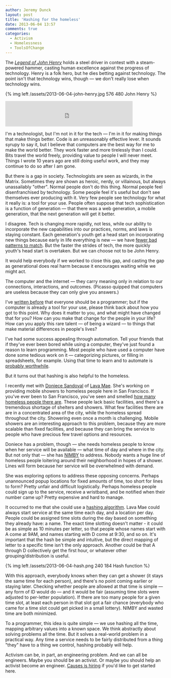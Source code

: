```yaml
---
author: Jeremy Dunck
layout: post
title: 'Hashing for the homeless'
date: 2013-06-04 13:57
comments: true
categories:
  - Activism
  - Homelessness
  - ToolsOfChange
---
```


The <cite>[Legend of John
Henry](http://en.wikipedia.org/wiki/John_Henry_%28folklore%29)</cite> holds a steel
driver in contest with a steam-powered hammer, casting human excellence against
the progress of technology. Henry is a folk hero, but he dies betting against
technology. The point isn't that technology wins, though — we don't really
lose when technology wins.

{% img left /assets/2013-06-04-john-henry.jpg 576 480 John Henry %}

<iframe width="400" height="80" src="https://rd.io/i/QFdyK3YSgg/"
frameborder="0"></iframe>

I'm a technologist, but I'm not in it for the tech — I'm in it for making
things that make things better. Code is an unreasonably effective lever. It
sounds syrupy to say it, but I believe that computers are the best way for me
to make the world better. They work faster and more tirelessly than I could.
Bits travel the world freely, providing value to people I will never meet.
Things I wrote 10 years ago are still doing useful work, and they may continue
to do so after I am gone.

But there is a gap in society. Technologists are seen as wizards, in the
Matrix. Sometimes they are shown as heroic, nerdy, or villainous, but always
unassailably "other". Normal people don't do this thing. Normal people feel
disenfranchised by technology. Some people feel it's useful but don't see
themselves ever producing with it. Very few people see technology for what it
really is: a tool for your use. People often suppose that tech sophistication
is a function of generation — that there was a web generation, a mobile
generation, that the next generation will get it better.

I disagree. Tech is changing more rapidly, not less, while our ability to
incorporate the new capabilities into our practices, norms, and laws is staying
constant. Each generation's youth get a head start on incorporating new things
because early in life everything is new — we have [fewer bad patterns to
match](http://en.wikipedia.org/wiki/List_of_cognitive_biases). But the faster
the strides of tech, the more quickly youth's head start is overtaken. But we
can choose not to be John Henry.

It would help everybody if we worked to close this gap, and casting the gap as
generational does real harm because it encourages waiting while we might act.

<!-- more -->
The computer and the internet — they carry meaning only in relation to our
connections, interactions, and outcomes. (Picasso quipped that computers are
useless because they can only give you answers.)

I've [written
before](http://anabasis.dunck.us/2012/11/25/should-everybody-be-a-programmer/)
that everyone should be a programmer; but if the computer is already a tool for
your use, please think back about how you got to this point. Why does it
matter to you, and what might have changed that for you? How can you make that
change for the people in your life? How can you apply this rare talent — of
being a wizard — to things that make material differences in people's lives?

I've had some success appealing through automation. Tell your friends that if
they've ever been bored while using a computer, they've just found a reason to
learn programming. Most people who have used a computer have done some tedious
work on it — categorizing pictures, or filling in spreadsheets, for example.
Using that time to learn and to automate is [probably
worthwhile](http://xkcd.com/1205/).

But it turns out that hashing is also helpful to the homeless.

I recently met with [Doniece Sandoval](https://twitter.com/LavaMae) of [Lava
Mae](http://www.lavamae.org/). She's working on providing mobile showers to
homeless people here in San Francisco. If you've ever been to San Francisco,
you've seen and smelled [how many homeless people there
are](http://en.wikipedia.org/wiki/Homelessness_in_the_United_States). These
people lack basic facilities, and there's a tremendous shortage of shelters and
showers. What few facilities there are are in a concentrated area of the city,
while the homeless spread throughout the city. Showering even once a month is
challenging. Mobile showers are an interesting approach to this problem,
because they are more scalable than fixed facilities, and because they can
bring the service to people who have precious few travel options and resources.

Doniece has a problem, though — she needs homeless people to know when her
service will be available — what time of day and where in the city. But not
only that — she has [NIMBY](http://en.wikipedia.org/wiki/NIMBY) to address.
Nobody wants a huge line of homeless people loitering around their neighborhood
in hopes of a shower. Lines will form because her service will be overwhelmed
with demand.

She was exploring options to address these opposing concerns. Perhaps
unannounced popup locations for fixed amounts of time, too short for lines to
form? Pretty unfair and difficult logistically. Perhaps homeless people could
sign up to the service, receive a wristband, and be notified when their number
came up? Pretty expensive and hard to manage.

It occurred to me that she could use a [hashing
algorithm](http://en.wikipedia.org/wiki/Hash_function). Lava Mae could always
start service at the same time each day, and a location per day. People could
be assigned time slots during the day based on something they already have: a
name. The exact time slotting doesn't matter - it could be as simple as 10
minutes per letter, so that people whose names start with A come at 9AM, and
names starting with D come at 9:30, and so on. It's important that the hash be
simple and intuitive, but the direct mapping of letter to a specific time isn't
the only approach. Another could be that A through D collectively get the
first hour, or whatever other grouping/distribution is useful.

{% img left /assets/2013-06-04-hash.png 240 184 Hash function %}

With this approach, everybody knows when they can get a shower (it stays the
same time for each person), and there's no point coming earlier or staying
later. Checking whether people are allowed at that time is simple — any form
of ID would do — and it would be fair (assuming time slots were adjusted to
per-letter population). If there are too many people for a given time slot, at
least each person in that slot got a fair chance (everybody who came for a time
slot could get picked in a small lottery). NIMBY and wasted time are both
minimized.

To a programmer, this idea is quite simple — we use hashing all the time,
mapping arbitrary values into a known space. We think abstractly about solving
problems all the time. But it solves a real-world problem in a practical way.
Any time a service needs to be fairly distributed from a thing "they" have to a
thing we control, hashing probably will help.

Activism can be, in part, an engineering problem. And we can all be engineers.
Maybe you should be an activist. Or maybe you should help an activist become
an engineer. [Causes is
hiring](http://www.causes.com/jobs?ctm=engblog#Engineering) if you'd like to
get started here.
